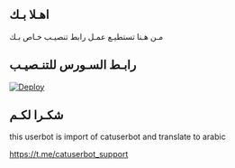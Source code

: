## اهـلا بـك
مـن هـنا تستطيـع عمـل رابط تنصيـب خـاص بـك

## رابـط السـورس للتنـصيـب

[![Deploy](https://www.herokucdn.com/deploy/button.svg)](https://heroku.com/deploy?template=https://github.com/merll/ahmad_Al_ali1/jmthon)

## شكـرا لكـم 


this userbot is import of catuserbot and translate to arabic

https://t.me/catuserbot_support
